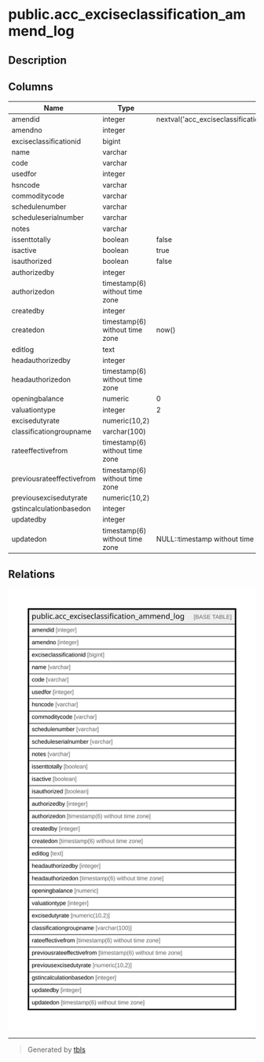 # public.acc_exciseclassification_ammend_log

## Description

## Columns

| Name | Type | Default | Nullable | Children | Parents | Comment |
| ---- | ---- | ------- | -------- | -------- | ------- | ------- |
| amendid | integer | nextval('acc_exciseclassification_ammend_log_amendid_seq'::regclass) | false |  |  |  |
| amendno | integer |  | true |  |  |  |
| exciseclassificationid | bigint |  | false |  |  |  |
| name | varchar |  | false |  |  |  |
| code | varchar |  | true |  |  |  |
| usedfor | integer |  | false |  |  |  |
| hsncode | varchar |  | true |  |  |  |
| commoditycode | varchar |  | true |  |  |  |
| schedulenumber | varchar |  | true |  |  |  |
| scheduleserialnumber | varchar |  | true |  |  |  |
| notes | varchar |  | true |  |  |  |
| issenttotally | boolean | false | true |  |  |  |
| isactive | boolean | true | true |  |  |  |
| isauthorized | boolean | false | false |  |  |  |
| authorizedby | integer |  | true |  |  |  |
| authorizedon | timestamp(6) without time zone |  | true |  |  |  |
| createdby | integer |  | true |  |  |  |
| createdon | timestamp(6) without time zone | now() | true |  |  |  |
| editlog | text |  | true |  |  |  |
| headauthorizedby | integer |  | true |  |  |  |
| headauthorizedon | timestamp(6) without time zone |  | true |  |  |  |
| openingbalance | numeric | 0 | true |  |  |  |
| valuationtype | integer | 2 | true |  |  |  |
| excisedutyrate | numeric(10,2) |  | true |  |  |  |
| classificationgroupname | varchar(100) |  | true |  |  |  |
| rateeffectivefrom | timestamp(6) without time zone |  | true |  |  |  |
| previousrateeffectivefrom | timestamp(6) without time zone |  | true |  |  |  |
| previousexcisedutyrate | numeric(10,2) |  | true |  |  |  |
| gstincalculationbasedon | integer |  | true |  |  |  |
| updatedby | integer |  | true |  |  |  |
| updatedon | timestamp(6) without time zone | NULL::timestamp without time zone | true |  |  |  |

## Relations

![er](public.acc_exciseclassification_ammend_log.svg)

---

> Generated by [tbls](https://github.com/k1LoW/tbls)
